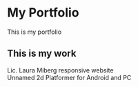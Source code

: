 # My Portfolio
This is my portfolio

## This is my work
Lic. Laura Miberg responsive website  
Unnamed 2d Platformer for Android and PC  
